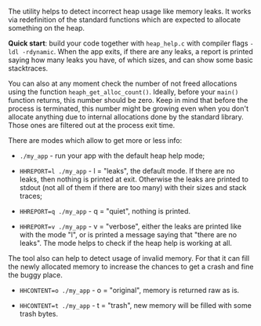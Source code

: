 The utility helps to detect incorrect heap usage like memory leaks. It works via
redefinition of the standard functions which are expected to allocate something
on the heap.

**Quick start**: build your code together with `heap_help.c` with compiler flags
`-ldl -rdynamic`. When the app exits, if there are any leaks, a report is
printed saying how many leaks you have, of which sizes, and can show some basic
stacktraces.

You can also at any moment check the number of not freed allocations using the
function `heaph_get_alloc_count()`. Ideally, before your `main()` function
returns, this number should be zero. Keep in mind that before the process is
terminated, this number might be growing even when you don't allocate anything
due to internal allocations done by the standard library. Those ones are
filtered out at the process exit time.

There are modes which allow to get more or less info:

* `./my_app` - run your app with the default heap help mode;

* `HHREPORT=l ./my_app` - l = "leaks", the default mode. If there are no leaks,
  then nothing is printed at exit. Otherwise the leaks are printed to stdout
  (not all of them if there are too many) with their sizes and stack traces;

* `HHREPORT=q ./my_app` - q = "quiet", nothing is printed.

* `HHREPORT=v ./my_app` - v = "verbose", either the leaks are printed like with
  the mode "l", or is printed a message saying that "there are no leaks". The
  mode helps to check if the heap help is working at all.

The tool also can help to detect usage of invalid memory. For that it can fill
the newly allocated memory to increase the chances to get a crash and fine the
buggy place.

* `HHCONTENT=o ./my_app` - o = "original", memory is returned raw as is.

* `HHCONTENT=t ./my_app` - t = "trash", new memory will be filled with some
  trash bytes.
